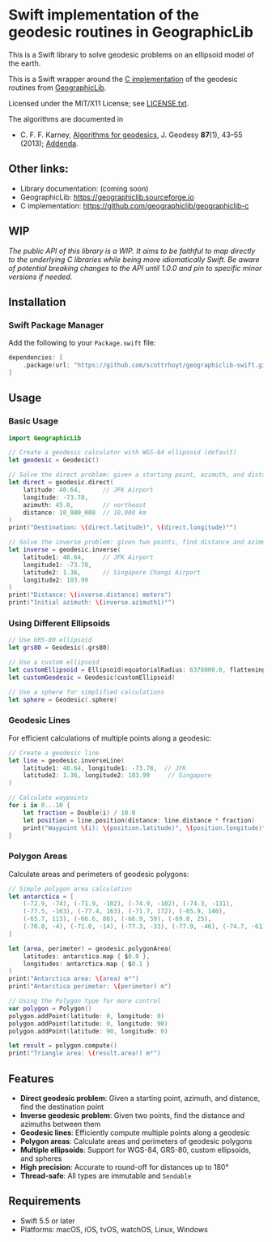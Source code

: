 # Swift implementation of the geodesic routines in GeographicLib

This is a Swift library to solve geodesic problems on an ellipsoid model of
the earth.

This is a Swift wrapper around the [C implementation](https://github.com/geographiclib/geographiclib-c) of the geodesic routines
from [GeographicLib](https://geographiclib.sourceforge.io).

Licensed under the MIT/X11 License; see
[LICENSE.txt](https://geographiclib.sourceforge.io/LICENSE.txt).

The algorithms are documented in

* C. F. F. Karney,
  [Algorithms for geodesics](https://doi.org/10.1007/s00190-012-0578-z),
  J. Geodesy **87**(1), 43–55 (2013);
  [Addenda](https://geographiclib.sourceforge.io/geod-addenda.html).

## Other links:

* Library documentation: (coming soon)
* GeographicLib: https://geographiclib.sourceforge.io
* C implementation: https://github.com/geographiclib/geographiclib-c

## WIP

*The public API of this library is a WIP. It aims to be faithful to map directly to the underlying C libraries while being more idiomatically Swift. Be aware of potential breaking changes to the API until 1.0.0 and pin to specific minor versions if needed.*

## Installation

### Swift Package Manager

Add the following to your `Package.swift` file:

```swift
dependencies: [
    .package(url: "https://github.com/scottrhoyt/geographiclib-swift.git", from: "0.1.0")
]
```

## Usage

### Basic Usage

```swift
import GeographicLib

// Create a geodesic calculator with WGS-84 ellipsoid (default)
let geodesic = Geodesic()

// Solve the direct problem: given a starting point, azimuth, and distance
let direct = geodesic.direct(
    latitude: 40.64,      // JFK Airport
    longitude: -73.78,
    azimuth: 45.0,        // northeast
    distance: 10_000_000  // 10,000 km
)
print("Destination: \(direct.latitude)°, \(direct.longitude)°")

// Solve the inverse problem: given two points, find distance and azimuths
let inverse = geodesic.inverse(
    latitude1: 40.64,     // JFK Airport
    longitude1: -73.78,
    latitude2: 1.36,      // Singapore Changi Airport
    longitude2: 103.99
)
print("Distance: \(inverse.distance) meters")
print("Initial azimuth: \(inverse.azimuth1)°")
```

### Using Different Ellipsoids

```swift
// Use GRS-80 ellipsoid
let grs80 = Geodesic(.grs80)

// Use a custom ellipsoid
let customEllipsoid = Ellipsoid(equatorialRadius: 6378000.0, flattening: 1.0/300.0)
let customGeodesic = Geodesic(customEllipsoid)

// Use a sphere for simplified calculations
let sphere = Geodesic(.sphere)
```

### Geodesic Lines

For efficient calculations of multiple points along a geodesic:

```swift
// Create a geodesic line
let line = geodesic.inverseLine(
    latitude1: 40.64, longitude1: -73.78,  // JFK
    latitude2: 1.36, longitude2: 103.99     // Singapore
)

// Calculate waypoints
for i in 0...10 {
    let fraction = Double(i) / 10.0
    let position = line.position(distance: line.distance * fraction)
    print("Waypoint \(i): \(position.latitude)°, \(position.longitude)°")
}
```

### Polygon Areas

Calculate areas and perimeters of geodesic polygons:

```swift
// Simple polygon area calculation
let antarctica = [
    (-72.9, -74), (-71.9, -102), (-74.9, -102), (-74.3, -131),
    (-77.5, -163), (-77.4, 163), (-71.7, 172), (-65.9, 140),
    (-65.7, 113), (-66.6, 88), (-66.9, 59), (-69.8, 25),
    (-70.0, -4), (-71.0, -14), (-77.3, -33), (-77.9, -46), (-74.7, -61)
]

let (area, perimeter) = geodesic.polygonArea(
    latitudes: antarctica.map { $0.0 },
    longitudes: antarctica.map { $0.1 }
)
print("Antarctica area: \(area) m²")
print("Antarctica perimeter: \(perimeter) m")

// Using the Polygon type for more control
var polygon = Polygon()
polygon.addPoint(latitude: 0, longitude: 0)
polygon.addPoint(latitude: 0, longitude: 90)
polygon.addPoint(latitude: 90, longitude: 0)

let result = polygon.compute()
print("Triangle area: \(result.area!) m²")
```

## Features

- **Direct geodesic problem**: Given a starting point, azimuth, and distance, find the destination point
- **Inverse geodesic problem**: Given two points, find the distance and azimuths between them
- **Geodesic lines**: Efficiently compute multiple points along a geodesic
- **Polygon areas**: Calculate areas and perimeters of geodesic polygons
- **Multiple ellipsoids**: Support for WGS-84, GRS-80, custom ellipsoids, and spheres
- **High precision**: Accurate to round-off for distances up to 180°
- **Thread-safe**: All types are immutable and `Sendable`

## Requirements

- Swift 5.5 or later
- Platforms: macOS, iOS, tvOS, watchOS, Linux, Windows
